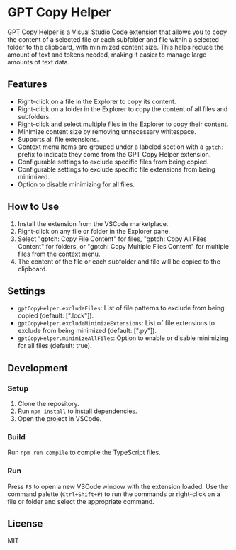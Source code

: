# GPT Copy Helper

GPT Copy Helper is a Visual Studio Code extension that allows you to copy the content of a selected file or each subfolder and file within a selected folder to the clipboard, with minimized content size. This helps reduce the amount of text and tokens needed, making it easier to manage large amounts of text data.

## Features

- Right-click on a file in the Explorer to copy its content.
- Right-click on a folder in the Explorer to copy the content of all files and subfolders.
- Right-click and select multiple files in the Explorer to copy their content.
- Minimize content size by removing unnecessary whitespace.
- Supports all file extensions.
- Context menu items are grouped under a labeled section with a `gptch:` prefix to indicate they come from the GPT Copy Helper extension.
- Configurable settings to exclude specific files from being copied.
- Configurable settings to exclude specific file extensions from being minimized.
- Option to disable minimizing for all files.

## How to Use

1. Install the extension from the VSCode marketplace.
2. Right-click on any file or folder in the Explorer pane.
3. Select "gptch: Copy File Content" for files, "gptch: Copy All Files Content" for folders, or "gptch: Copy Multiple Files Content" for multiple files from the context menu.
4. The content of the file or each subfolder and file will be copied to the clipboard.

## Settings

- `gptCopyHelper.excludeFiles`: List of file patterns to exclude from being copied (default: [".lock"]).
- `gptCopyHelper.excludeMinimizeExtensions`: List of file extensions to exclude from being minimized (default: [".py"]).
- `gptCopyHelper.minimizeAllFiles`: Option to enable or disable minimizing for all files (default: true).

## Development

### Setup

1. Clone the repository.
2. Run `npm install` to install dependencies.
3. Open the project in VSCode.

### Build

Run `npm run compile` to compile the TypeScript files.

### Run

Press `F5` to open a new VSCode window with the extension loaded. Use the command palette (`Ctrl+Shift+P`) to run the commands or right-click on a file or folder and select the appropriate command.

## License

MIT


